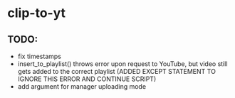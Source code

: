 # clip-to-yt

## TODO:
- fix timestamps
- insert_to_playlist() throws error upon request to YouTube, but video still gets added to the correct playlist (ADDED EXCEPT STATEMENT TO IGNORE THIS ERROR AND CONTINUE SCRIPT)
- add argument for manager uploading mode

